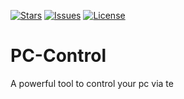 [![Stars](https://img.shields.io/github/stars/EndFixed/PC-Control.svg?style=flat-square)](https://github.com/EndFixed/PC-Control)
[![Issues](https://img.shields.io/github/issues/EndFixed/PC-Control?style=flat-square)](https://github.com/EndFixed/PC-Control/issues)
[![License](https://img.shields.io/badge/License-MIT-blue?style=flat-square)](#license)

# PC-Control
A powerful tool to control your pc via te
